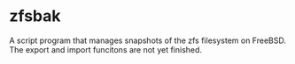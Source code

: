 # zfsbak
A script program that manages snapshots of the zfs filesystem on FreeBSD.
The export and import funcitons are not yet finished.
